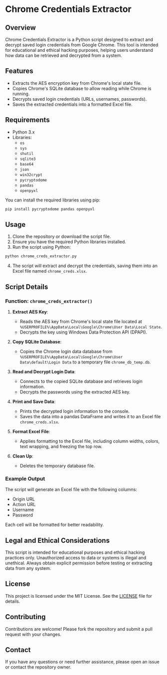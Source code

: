
# Chrome Credentials Extractor

## Overview

Chrome Credentials Extractor is a Python script designed to extract and decrypt saved login credentials from Google Chrome. This tool is intended for educational and ethical hacking purposes, helping users understand how data can be retrieved and decrypted from a system.

## Features

- Extracts the AES encryption key from Chrome's local state file.
- Copies Chrome's SQLite database to allow reading while Chrome is running.
- Decrypts saved login credentials (URLs, usernames, passwords).
- Saves the extracted credentials into a formatted Excel file.

## Requirements

- Python 3.x
- Libraries: 
  - `os`
  - `sys`
  - `shutil`
  - `sqlite3`
  - `base64`
  - `json`
  - `win32crypt`
  - `pycryptodome`
  - `pandas`
  - `openpyxl`

You can install the required libraries using pip:

```sh
pip install pycryptodome pandas openpyxl
```

## Usage

1. Clone the repository or download the script file.
2. Ensure you have the required Python libraries installed.
3. Run the script using Python:

```sh
python chrome_creds_extractor.py
```

4. The script will extract and decrypt the credentials, saving them into an Excel file named `chrome_creds.xlsx`.

## Script Details

### Function: `chrome_creds_extractor()`

1. **Extract AES Key**:
   - Reads the AES key from Chrome's local state file located at `%USERPROFILE%\AppData\Local\Google\Chrome\User Data\Local State`.
   - Decrypts the key using Windows Data Protection API (DPAPI).

2. **Copy SQLite Database**:
   - Copies the Chrome login data database from `%USERPROFILE%\AppData\Local\Google\Chrome\User Data\default\Login Data` to a temporary file `chrome_db_temp.db`.

3. **Read and Decrypt Login Data**:
   - Connects to the copied SQLite database and retrieves login information.
   - Decrypts the passwords using the extracted AES key.

4. **Print and Save Data**:
   - Prints the decrypted login information to the console.
   - Saves the data into a pandas DataFrame and writes it to an Excel file `chrome_creds.xlsx`.

5. **Format Excel File**:
   - Applies formatting to the Excel file, including column widths, colors, text wrapping, and freezing the top row.

6. **Clean Up**:
   - Deletes the temporary database file.

### Example Output

The script will generate an Excel file with the following columns:

- Origin URL
- Action URL
- Username
- Password

Each cell will be formatted for better readability.

## Legal and Ethical Considerations

This script is intended for educational purposes and ethical hacking practices only. Unauthorized access to data or systems is illegal and unethical. Always obtain explicit permission before testing or extracting data from any system.

## License

This project is licensed under the MIT License. See the [LICENSE](LICENSE) file for details.

## Contributing

Contributions are welcome! Please fork the repository and submit a pull request with your changes.

## Contact

If you have any questions or need further assistance, please open an issue or contact the repository owner.
